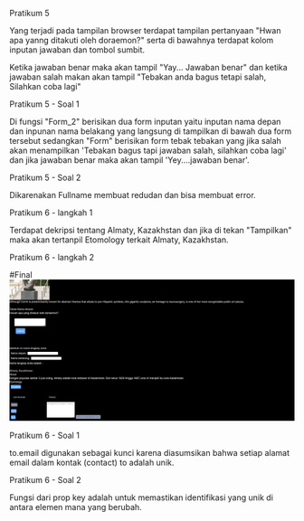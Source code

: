 Pratikum 5

Yang terjadi pada tampilan browser terdapat tampilan pertanyaan "Hwan apa yanng ditakuti oleh doraemon?" serta di bawahnya terdapat kolom inputan jawaban dan tombol sumbit.

Ketika jawaban benar maka akan tampil "Yay... Jawaban benar" dan ketika jawaban salah makan akan tampil "Tebakan anda bagus tetapi salah, Silahkan coba lagi" 

Pratikum 5 - Soal 1

Di fungsi "Form_2" berisikan dua form inputan yaitu inputan nama depan dan inpunan nama belakang yang langsung di tampilkan di bawah dua form tersebut sedangkan "Form" berisikan form tebak tebakan yang jika salah akan menampilkan 'Tebakan bagus tapi jawaban salah, silahkan coba lagi' dan jika jawaban benar maka akan tampil 'Yey....jawaban benar'.

Pratikum 5 - Soal 2

Dikarenakan Fullname membuat redudan dan bisa membuat error.

Pratikum 6 - langkah 1

Terdapat dekripsi tentang Almaty, Kazakhstan dan jika di tekan "Tampilkan" maka akan tertanpil Etomology terkait Almaty, Kazakhstan.

Pratikum 6 - langkah 2

#Final
![prak-6](img/prak-6.png)


Pratikum 6 - Soal 1

to.email digunakan sebagai kunci karena diasumsikan bahwa setiap alamat email dalam kontak (contact) to adalah unik.

Pratikum 6 - Soal 2

Fungsi dari prop key adalah untuk memastikan identifikasi yang unik di antara elemen mana yang berubah.